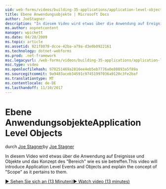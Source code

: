 ```yaml
---
uid: web-forms/videos/building-35-applications/application-level-objects
title: Ebene Anwendungsobjekte | Microsoft Docs
author: JoeStagner
description: "In diesem Video wird etwas über die Anwendung auf Ereignisse und Objekte und das Konzept des &quot;Bereich&quot; wie es sie betreffen."
ms.author: aspnetcontent
manager: wpickett
ms.date: 04/20/2009
ms.topic: article
ms.assetid: 921f8078-dcce-42ba-a79a-d3e0b0922161
ms.technology: dotnet-webforms
ms.prod: .net-framework
msc.legacyurl: /web-forms/videos/building-35-applications/application-level-objects
msc.type: video
ms.openlocfilehash: 970251469a2816ee4eb5eb7776a0e80893a5f89a
ms.sourcegitcommit: 9a9483aceb34591c97451997036a9120c3fe2baf
ms.translationtype: MT
ms.contentlocale: de-DE
ms.lasthandoff: 11/10/2017
---
```

<a name="application-level-objects"></a><span data-ttu-id="662b0-103">Ebene Anwendungsobjekte</span><span class="sxs-lookup"><span data-stu-id="662b0-103">Application Level Objects</span></span>
====================
<span data-ttu-id="662b0-104">durch [Joe Stagner](https://github.com/JoeStagner)</span><span class="sxs-lookup"><span data-stu-id="662b0-104">by [Joe Stagner](https://github.com/JoeStagner)</span></span>

<span data-ttu-id="662b0-105">In diesem Video wird etwas über die Anwendung auf Ereignisse und Objekte und das Konzept des &quot;Bereich&quot; wie es sie betreffen.</span><span class="sxs-lookup"><span data-stu-id="662b0-105">This video will introduce Application Level Events and Objects and explain the concept of &quot;Scope&quot; as it pertains to them.</span></span>

[<span data-ttu-id="662b0-106">&#9654; Sehen Sie sich an (13 Minuten)</span><span class="sxs-lookup"><span data-stu-id="662b0-106">&#9654; Watch video (13 minutes)</span></span>](https://channel9.msdn.com/Blogs/ASP-NET-Site-Videos/application-level-objects)
